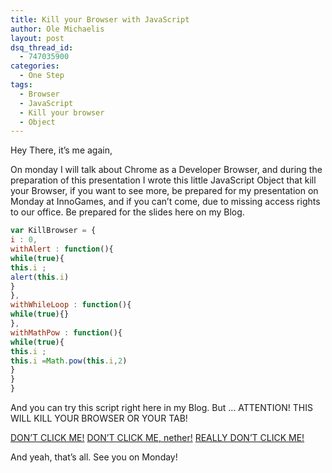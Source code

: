 ```yaml
---
title: Kill your Browser with JavaScript
author: Ole Michaelis
layout: post
dsq_thread_id:
  - 747035900
categories:
  - One Step
tags:
  - Browser
  - JavaScript
  - Kill your browser
  - Object
---
```


Hey There, it’s me again,

On monday I will talk about Chrome as a Developer Browser, and during the preparation of this presentation I wrote this little JavaScript Object that kill your Browser, if you want to see more, be prepared for my presentation on Monday at InnoGames, and if you can’t come, due to missing access rights to our office. Be prepared for the slides here on my Blog.

```javascript
var KillBrowser = {
i : 0,
withAlert : function(){
while(true){
this.i ;
alert(this.i)
}
},
withWhileLoop : function(){
while(true){}
},
withMathPow : function(){
while(true){
this.i ;
this.i =Math.pow(this.i,2)
}
}
}
```

And you can try this script right here in my Blog. But …
 ATTENTION! THIS WILL KILL YOUR BROWSER OR YOUR TAB!

[DON’T CLICK ME!][1]
[DON’T CLICK ME, nether!][1]
[REALLY DON’T CLICK ME!][1]

 [1]: #



And yeah, that’s all. See you on Monday!

